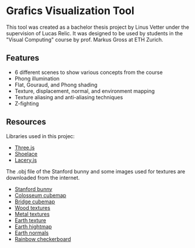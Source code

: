 # Grafics Visualization Tool

This tool was created as a bachelor thesis project by Linus Vetter under the supervision of Lucas Relic.
It was designed to be used by students in the "Visual Computing" course by prof. Markus Gross at ETH Zurich.

## Features

- 6 different scenes to show various concepts from the course
- Phong illumination
- Flat, Gouraud, and Phong shading
- Texture, displacement, normal, and environment mapping
- Texture aliasing and anti-aliasing techniques
- Z-fighting

## Resources

Libraries used in this projec:

- [Three.js](https://threejs.org)
- [Shoelace](https://shoelace.style)
- [Lacery.js](https://github.com/SimonWadsack/laceryjs)

The .obj file of the Stanford bunny and some images used for textures are downloaded from the internet.

- [Stanford bunny](https://graphics.stanford.edu/data/3Dscanrep/)
- [Colosseum cubemap](https://www.humus.name/index.php?page=Textures&ID=109)
- [Bridge cubemap](https://www.humus.name/index.php?page=Textures&ID=58)
- [Wood textures](https://polyhaven.com/a/rough_wood)
- [Metal textures](https://polyhaven.com/a/metal_plate)
- [Earth texture](https://www.solarsystemscope.com/textures/download/2k_earth_daymap.jpg)
- [Earth hightmap](https://planetpixelemporium.com/earth8081.html)
- [Earth normals](https://poniesandlight.co.uk/reflect/creating_normal_maps_from_nasa_depth_data/)
- [Rainbow checkerboard](https://uvchecker.vinzi.xyz/)